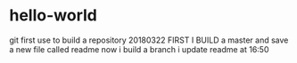 # hello-world
git first use to build a repository 20180322
FIRST I BUILD a master and save a new file called readme
now i build a branch 
i update readme at 16:50
